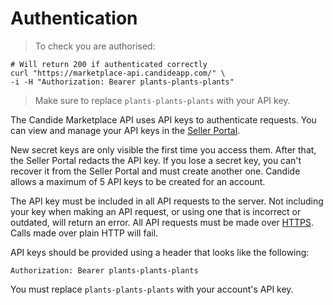 # Authentication

> To check you are authorised:

```shell
# Will return 200 if authenticated correctly
curl "https://marketplace-api.candideapp.com/" \
-i -H "Authorization: Bearer plants-plants-plants"
```

> Make sure to replace `plants-plants-plants` with your API key.

The Candide Marketplace API uses API keys to authenticate requests. You can view and manage your API keys in the [Seller Portal](https://myshop.candidegardening.com/).

New secret keys are only visible the first time you access them. After that, the Seller Portal redacts the API key. If you lose a secret key, you can't recover it from the Seller Portal and must create another one. Candide allows a maximum of 5 API keys to be created for an account.

The API key must be included in all API requests to the server. Not including your key when making an API request, or using one that is incorrect or outdated, will return an error. All API requests must be made over [HTTPS](https://en.wikipedia.org/wiki/HTTPS). Calls made over plain HTTP will fail.

API keys should be provided using a header that looks like the following:

`Authorization: Bearer plants-plants-plants`

<aside class="notice">
You must replace <code>plants-plants-plants</code> with your account's API key.
</aside>
